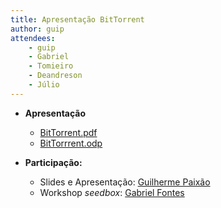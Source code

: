 ```yaml
---
title: Apresentação BitTorrent
author: guip
attendees:
    - guip
    - Gabriel
    - Tomieiro
    - Deandreson
    - Júlio
---
```


- **Apresentação**

    - [BitTorrent.pdf](https://cloud.gelos.club/s/X9EHSypRgZST9s2)
    - [BitTorrrent.odp](https://cloud.gelos.club/s/LkwaFRTyonESZ3R)

- **Participação:**

    - Slides e Apresentação: [Guilherme Paixão](https://Guilhermep.dev/)
    - Workshop *seedbox*: [Gabriel Fontes](https://fontes.dev.br/)
